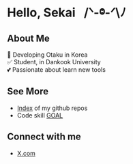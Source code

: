 # Hello, Sekai &nbsp; /ᐠ-ⱉ-ᐟ\ﾉ

## About Me

🚀 Developing Otaku in Korea </br>
✅ Student, in Dankook University </br>
💕 Passionate about learn new tools </br>

## See More

- [Index](https://github.com/YuruCoder/YuruCoder/blob/master/index.md) of my github repos
- Code skill [GOAL](https://github.com/YuruCoder/YuruCoder/blob/master/goal.md)

## Connect with me

- [X.com](https://x.com/YuruCoder)
